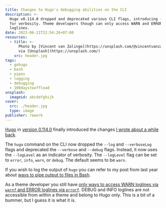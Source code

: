 ```yaml
---
title: Changes to Hugo's debugging abilities on the CLI
description: >-
  Hugo v0.114.0 dropped and deprecated various CLI flags, introducing --logLevel
  for verbosity. Theme developers though can only access WARN and ERROR
  loglines.
date: 2023-06-21T22:54:26+07:00
resources:
  - title: >-
      Photo by [Vincent van Zalinge](https://unsplash.com/@vincentvanzalinge)
      via [Unsplash](https://unsplash.com/)
    src: header.jpg
tags:
  - gohugo
  - bash
  - pipes
  - logging
  - debugging
  - 100daystooffload
unsplash:
  imageid: abcdefghijk
cover:
  src: ./header.jpg
  type: image
publisher: rework
---
```


[Hugo](https://gohugo.io) in [version 0.114.0](https://github.com/gohugoio/hugo/releases/tag/v0.114.0) finally introduced the changes [I wrote about a while back](/blog/2022/piping-output-to-files-in-bash/).

The `hugo` command on the CLI now dropped the `--log` and `--verboseLog` flags and deprecated the `--verbose` and `--debug` flags. Instead, it now uses the `--logLevel` as an indicator of verbosity. The `--logLevel` flag can be set to `error`, `info`, `warn`, or `debug`. The default seems to be `warn`.

If you wish to log the output of `hugo` you can refer to my post from last year about [ways to pipe output to files in Bash](/blog/2022/piping-output-to-files-in-bash).

As a theme developer you still have [only ways to access WARN loglines via `warnf` and ERROR loglines via `errorf`](https://gohugo.io/functions/errorf/). DEBUG and INFO loglines are not accessible from within a theme and belong to Hugo only. This is a bit of a bummer, but I guess it is what it is.
